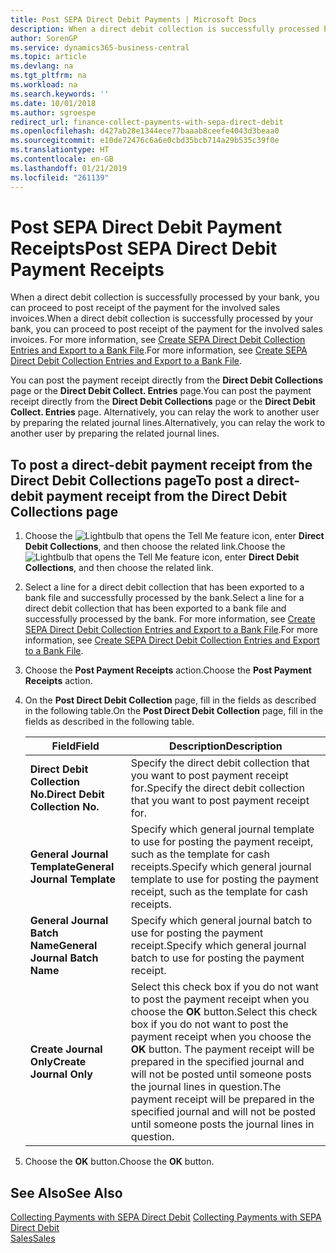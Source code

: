 ```yaml
---
title: Post SEPA Direct Debit Payments | Microsoft Docs
description: When a direct debit collection is successfully processed by your bank, you can proceed to post receipt of the payment for the involved sales invoices.
author: SorenGP
ms.service: dynamics365-business-central
ms.topic: article
ms.devlang: na
ms.tgt_pltfrm: na
ms.workload: na
ms.search.keywords: ''
ms.date: 10/01/2018
ms.author: sgroespe
redirect_url: finance-collect-payments-with-sepa-direct-debit
ms.openlocfilehash: d427ab28e1344ece77baaab8ceefe4043d3beaa0
ms.sourcegitcommit: e10de72476c6a6e0cbd35bcb714a29b535c39f0e
ms.translationtype: HT
ms.contentlocale: en-GB
ms.lasthandoff: 01/21/2019
ms.locfileid: "261139"
---
```

# <a name="post-sepa-direct-debit-payment-receipts"></a><span data-ttu-id="d9e5f-103">Post SEPA Direct Debit Payment Receipts</span><span class="sxs-lookup"><span data-stu-id="d9e5f-103">Post SEPA Direct Debit Payment Receipts</span></span>
<span data-ttu-id="d9e5f-104">When a direct debit collection is successfully processed by your bank, you can proceed to post receipt of the payment for the involved sales invoices.</span><span class="sxs-lookup"><span data-stu-id="d9e5f-104">When a direct debit collection is successfully processed by your bank, you can proceed to post receipt of the payment for the involved sales invoices.</span></span> <span data-ttu-id="d9e5f-105">For more information, see [Create SEPA Direct Debit Collection Entries and Export to a Bank File](finance-how-create-sepa-direct-debit-collection-entries-export-bank-file.md).</span><span class="sxs-lookup"><span data-stu-id="d9e5f-105">For more information, see [Create SEPA Direct Debit Collection Entries and Export to a Bank File](finance-how-create-sepa-direct-debit-collection-entries-export-bank-file.md).</span></span>  

<span data-ttu-id="d9e5f-106">You can post the payment receipt directly from the **Direct Debit Collections** page or the **Direct Debit Collect. Entries** page.</span><span class="sxs-lookup"><span data-stu-id="d9e5f-106">You can post the payment receipt directly from the **Direct Debit Collections** page or the **Direct Debit Collect. Entries** page.</span></span> <span data-ttu-id="d9e5f-107">Alternatively, you can relay the work to another user by preparing the related journal lines.</span><span class="sxs-lookup"><span data-stu-id="d9e5f-107">Alternatively, you can relay the work to another user by preparing the related journal lines.</span></span>  

## <a name="to-post-a-direct-debit-payment-receipt-from-the-direct-debit-collections-page"></a><span data-ttu-id="d9e5f-108">To post a direct-debit payment receipt from the Direct Debit Collections page</span><span class="sxs-lookup"><span data-stu-id="d9e5f-108">To post a direct-debit payment receipt from the Direct Debit Collections page</span></span>  
1. <span data-ttu-id="d9e5f-109">Choose the ![Lightbulb that opens the Tell Me feature](media/ui-search/search_small.png "Tell me what you want to do") icon, enter **Direct Debit Collections**, and then choose the related link.</span><span class="sxs-lookup"><span data-stu-id="d9e5f-109">Choose the ![Lightbulb that opens the Tell Me feature](media/ui-search/search_small.png "Tell me what you want to do") icon, enter **Direct Debit Collections**, and then choose the related link.</span></span>  
2. <span data-ttu-id="d9e5f-110">Select a line for a direct debit collection that has been exported to a bank file and successfully processed by the bank.</span><span class="sxs-lookup"><span data-stu-id="d9e5f-110">Select a line for a direct debit collection that has been exported to a bank file and successfully processed by the bank.</span></span> <span data-ttu-id="d9e5f-111">For more information, see [Create SEPA Direct Debit Collection Entries and Export to a Bank File](finance-how-create-sepa-direct-debit-collection-entries-export-bank-file.md).</span><span class="sxs-lookup"><span data-stu-id="d9e5f-111">For more information, see [Create SEPA Direct Debit Collection Entries and Export to a Bank File](finance-how-create-sepa-direct-debit-collection-entries-export-bank-file.md).</span></span>  
3. <span data-ttu-id="d9e5f-112">Choose the **Post Payment Receipts** action.</span><span class="sxs-lookup"><span data-stu-id="d9e5f-112">Choose the **Post Payment Receipts** action.</span></span>  
4. <span data-ttu-id="d9e5f-113">On the **Post Direct Debit Collection** page, fill in the fields as described in the following table.</span><span class="sxs-lookup"><span data-stu-id="d9e5f-113">On the **Post Direct Debit Collection** page, fill in the fields as described in the following table.</span></span>  

    |<span data-ttu-id="d9e5f-114">Field</span><span class="sxs-lookup"><span data-stu-id="d9e5f-114">Field</span></span>|<span data-ttu-id="d9e5f-115">Description</span><span class="sxs-lookup"><span data-stu-id="d9e5f-115">Description</span></span>|  
    |---------------------------------|---------------------------------------|  
    |<span data-ttu-id="d9e5f-116">**Direct Debit Collection No.**</span><span class="sxs-lookup"><span data-stu-id="d9e5f-116">**Direct Debit Collection No.**</span></span>|<span data-ttu-id="d9e5f-117">Specify the direct debit collection that you want to post payment receipt for.</span><span class="sxs-lookup"><span data-stu-id="d9e5f-117">Specify the direct debit collection that you want to post payment receipt for.</span></span>|  
    |<span data-ttu-id="d9e5f-118">**General Journal Template**</span><span class="sxs-lookup"><span data-stu-id="d9e5f-118">**General Journal Template**</span></span>|<span data-ttu-id="d9e5f-119">Specify which general journal template to use for posting the payment receipt, such as the template for cash receipts.</span><span class="sxs-lookup"><span data-stu-id="d9e5f-119">Specify which general journal template to use for posting the payment receipt, such as the template for cash receipts.</span></span>|  
    |<span data-ttu-id="d9e5f-120">**General Journal Batch Name**</span><span class="sxs-lookup"><span data-stu-id="d9e5f-120">**General Journal Batch Name**</span></span>|<span data-ttu-id="d9e5f-121">Specify which general journal batch to use for posting the payment receipt.</span><span class="sxs-lookup"><span data-stu-id="d9e5f-121">Specify which general journal batch to use for posting the payment receipt.</span></span>|  
    |<span data-ttu-id="d9e5f-122">**Create Journal Only**</span><span class="sxs-lookup"><span data-stu-id="d9e5f-122">**Create Journal Only**</span></span>|<span data-ttu-id="d9e5f-123">Select this check box if you do not want to post the payment receipt when you choose the **OK** button.</span><span class="sxs-lookup"><span data-stu-id="d9e5f-123">Select this check box if you do not want to post the payment receipt when you choose the **OK** button.</span></span> <span data-ttu-id="d9e5f-124">The payment receipt will be prepared in the specified journal and will not be posted until someone posts the journal lines in question.</span><span class="sxs-lookup"><span data-stu-id="d9e5f-124">The payment receipt will be prepared in the specified journal and will not be posted until someone posts the journal lines in question.</span></span>|  

5. <span data-ttu-id="d9e5f-125">Choose the **OK** button.</span><span class="sxs-lookup"><span data-stu-id="d9e5f-125">Choose the **OK** button.</span></span>  

## <a name="see-also"></a><span data-ttu-id="d9e5f-126">See Also</span><span class="sxs-lookup"><span data-stu-id="d9e5f-126">See Also</span></span>  
 <span data-ttu-id="d9e5f-127">[Collecting Payments with SEPA Direct Debit](finance-collect-payments-with-sepa-direct-debit.md) </span><span class="sxs-lookup"><span data-stu-id="d9e5f-127">[Collecting Payments with SEPA Direct Debit](finance-collect-payments-with-sepa-direct-debit.md) </span></span>  
 [<span data-ttu-id="d9e5f-128">Sales</span><span class="sxs-lookup"><span data-stu-id="d9e5f-128">Sales</span></span>](sales-manage-sales.md)
